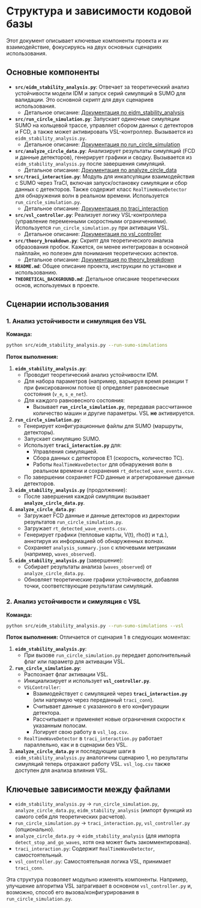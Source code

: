 # Структура и зависимости кодовой базы

Этот документ описывает ключевые компоненты проекта и их взаимодействие, фокусируясь на двух основных сценариях использования.

## Основные компоненты

- **`src/eidm_stability_analysis.py`**: Отвечает за теоретический анализ устойчивости модели IDM и запуск серий симуляций в SUMO для валидации. Это основной скрипт для двух сценариев использования.
  - Детальное описание: [Документация по eidm_stability_analysis](.supercode/docs/eidm_stability_analysis_docs.md)
- **`src/run_circle_simulation.py`**: Запускает одиночные симуляции SUMO на кольцевой трассе, управляет сбором данных с детекторов и FCD, а также может активировать VSL-контроллер. Вызывается из `eidm_stability_analysis.py`.
  - Детальное описание: [Документация по run_circle_simulation](.supercode/docs/run_circle_simulation_docs.md)
- **`src/analyze_circle_data.py`**: Анализирует результаты симуляций (FCD и данные детекторов), генерирует графики и сводку. Вызывается из `eidm_stability_analysis.py` после завершения симуляций.
  - Детальное описание: [Документация по analyze_circle_data](.supercode/docs/analyze_circle_data_docs.md)
- **`src/traci_interaction.py`**: Модуль для инкапсуляции взаимодействия с SUMO через TraCI, включая запуск/остановку симуляции и сбор данных с детекторов. Также содержит класс `RealTimeWaveDetector` для обнаружения волн в реальном времени. Используется `run_circle_simulation.py`.
  - Детальное описание: [Документация по traci_interaction](.supercode/docs/traci_interaction_docs.md)
- **`src/vsl_controller.py`**: Реализует логику VSL-контроллера (управление переменными скоростными ограничениями). Используется `run_circle_simulation.py` при активации VSL.
  - Детальное описание: [Документация по vsl_controller](.supercode/docs/vsl_controller_docs.md)
- **`src/theory_breakdown.py`**: Скрипт для теоретического анализа образования пробок. Кажется, он менее интегрирован в основной пайплайн, но полезен для понимания теоретических аспектов.
  - Детальное описание: [Документация по theory_breakdown](.supercode/docs/theory_breakdown_docs.md)
- **`README.md`**: Общее описание проекта, инструкции по установке и использованию.
- **`THEORETICAL_BACKGROUND.md`**: Детальное описание теоретических основ, используемых в проекте.

## Сценарии использования

### 1. Анализ устойчивости и симуляция без VSL

**Команда:**
```bash
python src/eidm_stability_analysis.py --run-sumo-simulations
```

**Поток выполнения:**
1.  **`eidm_stability_analysis.py`**:
    *   Проводит теоретический анализ устойчивости IDM.
    *   Для набора параметров (например, варьируя время реакции `T` при фиксированном потоке `Q`) определяет равновесные состояния (`v_e`, `s_e_net`).
    *   Для каждого равновесного состояния:
        *   Вызывает **`run_circle_simulation.py`**, передавая рассчитанное количество машин и другие параметры. VSL **не** активируется.
2.  **`run_circle_simulation.py`**:
    *   Генерирует конфигурационные файлы для SUMO (маршруты, детекторы).
    *   Запускает симуляцию SUMO.
    *   Использует **`traci_interaction.py`** для:
        *   Управления симуляцией.
        *   Сбора данных с детекторов E1 (скорость, количество ТС).
        *   Работы `RealTimeWaveDetector` для обнаружения волн в реальном времени и сохранения `rt_detected_wave_events.csv`.
    *   По завершении сохраняет FCD данные и агрегированные данные детекторов.
3.  **`eidm_stability_analysis.py`** (продолжение):
    *   После завершения каждой симуляции вызывает **`analyze_circle_data.py`**.
4.  **`analyze_circle_data.py`**:
    *   Загружает FCD данные и данные детекторов из директории результатов `run_circle_simulation.py`.
    *   Загружает `rt_detected_wave_events.csv`.
    *   Генерирует графики (тепловые карты, V(t), rho(t) и т.д.), аннотируя их информацией об обнаруженных волнах.
    *   Сохраняет `analysis_summary.json` с ключевыми метриками (например, `waves_observed`).
5.  **`eidm_stability_analysis.py`** (завершение):
    *   Собирает результаты анализа (`waves_observed`) от `analyze_circle_data.py`.
    *   Обновляет теоретические графики устойчивости, добавляя точки, соответствующие результатам симуляций.

### 2. Анализ устойчивости и симуляция с VSL

**Команда:**
```bash
python src/eidm_stability_analysis.py --run-sumo-simulations --vsl
```

**Поток выполнения:**
Отличается от сценария 1 в следующих моментах:

1.  **`eidm_stability_analysis.py`**:
    *   При вызове `run_circle_simulation.py` передает дополнительный флаг или параметр для активации VSL.
2.  **`run_circle_simulation.py`**:
    *   Распознает флаг активации VSL.
    *   Инициализирует и использует **`vsl_controller.py`**.
    *   `VSLController`:
        *   Взаимодействует с симуляцией через **`traci_interaction.py`** (или напрямую через переданный `traci_conn`).
        *   Считывает данные с указанного в его конфигурации детектора.
        *   Рассчитывает и применяет новые ограничения скорости к указанным полосам.
        *   Логирует свою работу в `vsl_log.csv`.
    *   `RealTimeWaveDetector` в `traci_interaction.py` работает параллельно, как и в сценарии без VSL.
3.  **`analyze_circle_data.py`** и последующие шаги в `eidm_stability_analysis.py` аналогичны сценарию 1, но результаты симуляций теперь отражают работу VSL. `vsl_log.csv` также доступен для анализа влияния VSL.

## Ключевые зависимости между файлами

-   `eidm_stability_analysis.py` -> `run_circle_simulation.py`, `analyze_circle_data.py`, `eidm_stability_analysis` (импорт функций из самого себя для теоретических расчетов).
-   `run_circle_simulation.py` -> `traci_interaction.py`, `vsl_controller.py` (опционально).
-   `analyze_circle_data.py` -> `eidm_stability_analysis` (для импорта `detect_stop_and_go_waves`, хотя она может быть закомментирована).
-   `traci_interaction.py`: Содержит `RealTimeWaveDetector`, самостоятельный.
-   `vsl_controller.py`: Самостоятельная логика VSL, принимает `traci_conn`.

Эта структура позволяет модульно изменять компоненты. Например, улучшение алгоритма VSL затрагивает в основном `vsl_controller.py` и, возможно, способ его вызова/конфигурирования в `run_circle_simulation.py`. 